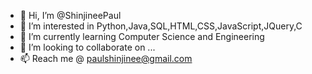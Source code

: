 - 👋 Hi, I’m @ShinjineePaul
- 👀 I’m interested in Python,Java,SQL,HTML,CSS,JavaScript,JQuery,C
- 🌱 I’m currently learning Computer Science and Engineering
- 💞️ I’m looking to collaborate on ...
- 📫 Reach me @ paulshinjinee@gmail.com

<!---
ShinjineePaul/ShinjineePaul is a ✨ special ✨ repository because its `README.md` (this file) appears on your GitHub profile.
You can click the Preview link to take a look at your changes.
--->
